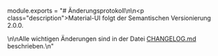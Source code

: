 module.exports = "# Änderungsprotokoll\n\n<p class=\"description\">Material-UI folgt der Semantischen Versionierung 2.0.0.</p>\n\nAlle wichtigen Änderungen sind in der Datei [CHANGELOG.md](https://github.com/Foso/material-ui/blob/master/CHANGELOG.md) beschrieben.\n"